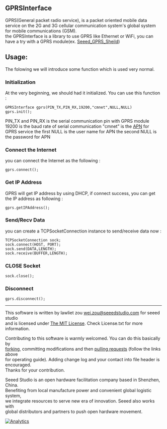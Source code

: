 GPRSInterface
-------------------------------------------------------------
GPRS(General packet radio service), is a packet oriented mobile data service on the 2G and 3G cellular communication system's global system for mobile communications (GSM).<br> 
the GPRSInterface is a library to use GPRS like Ethernet or WiFi, you can have a try with a GPRS module(ex. [Seeed_GPRS_Sheild](http://www.seeedstudio.com/wiki/GPRS_Shield_V2.0))<br>

## Usage:
The folowing we will introduce some function which is used very normal. 
### Initialization
At the very beginning, we should had it initialized. You can use this function :
 
    GPRSInterface gprs(PIN_TX,PIN_RX,19200,"cmnet",NULL,NULL)
    gprs.init();

PIN_TX and PIN_RX is the serial communication pin with GPRS module
19200 is the baud rate of serial communication
"cmnet" is the [APN](http://en.wikipedia.org/wiki/Access_Point_Name) for GPRS service
the first NULL is the user name for APN
the second NULL is the password for APN 

### Connect the Internet

you can connect the Internet as the following : 

    gprs.connect();

### Get IP Address

GPRS will get IP address by using DHCP, if connect success, you can get the IP address as following :

    gprs.getIPAddress();

### Send/Recv Data

you can create a TCPSocketConnection instance to send/receive data now :

    TCPSocketConnection sock;
    sock.connect(HOST, PORT);
    sock.send(DATA,LENGTH);
    sock.receive(BUFFER,LENGTH);

### CLOSE Socket

    sock.close();

### Disconnect

    gprs.disconnect();

----
This software is written by lawliet zou [wei.zou@seeedstudio.com](wei.zou@seeedstudio.com) for seeed studio<br>
and is licensed under [The MIT License](http://opensource.org/licenses/mit-license.php). Check License.txt for more information.<br>

Contributing to this software is warmly welcomed. You can do this basically by<br>
[forking](https://help.github.com/articles/fork-a-repo), committing modifications and then [pulling requests](https://help.github.com/articles/using-pull-requests) (follow the links above<br>
for operating guide). Adding change log and your contact into file header is encouraged.<br>
Thanks for your contribution.

Seeed Studio is an open hardware facilitation company based in Shenzhen, China. <br>
Benefiting from local manufacture power and convenient global logistic system, <br>
we integrate resources to serve new era of innovation. Seeed also works with <br>
global distributors and partners to push open hardware movement.<br>



[![Analytics](https://ga-beacon.appspot.com/UA-46589105-3/GPRSInterface)](https://github.com/igrigorik/ga-beacon)






